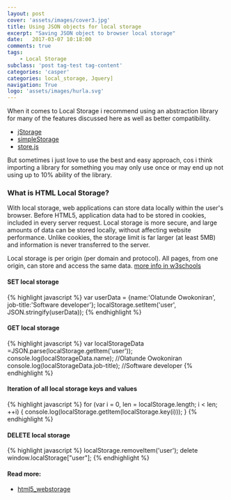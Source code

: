 ```yaml
---
layout: post
cover: 'assets/images/cover3.jpg'
title: Using JSON objects for local storage
excerpt: "Saving JSON object to browser local storage"
date:   2017-03-07 10:18:00
comments: true
tags:
    - Local Storage
subclass: 'post tag-test tag-content'
categories: 'casper'
categories: local_storage, Jquery]
navigation: True
logo: 'assets/images/hurla.svg'
---
```


When it comes to Local Storage i recommend using an abstraction library for many of the features discussed here as well as better compatibility.
* [jStorage](https://github.com/andris9/jStorage)
* [simpleStorage](https://github.com/ZaDarkSide/simpleStorage)
* [store.js](https://github.com/marcuswestin/store.js)

But sometimes i just love to use the best and easy approach, cos i think importing a library for something you may only use once or may end up not using up to 10% ability of the library.

### What is HTML Local Storage?
With local storage, web applications can store data locally within the user's browser.
Before HTML5, application data had to be stored in cookies, included in every server request. Local storage is more secure, and large amounts of data can be stored locally, without affecting website performance.
Unlike cookies, the storage limit is far larger (at least 5MB) and information is never transferred to the server.

Local storage is per origin (per domain and protocol). All pages, from one origin, can store and access the same data. [more info in w3schools](https://www.w3schools.com/html/html5_webstorage.asp)

#### SET local storage
{% highlight javascript %}
var userData = {name:'Olatunde Owokoniran', job-title:'Software developer'};
localStorage.setItem('user', JSON.stringify(userData));
{% endhighlight %}

#### GET local storage
{% highlight javascript %}
var localStorageData =JSON.parse(localStorage.getItem('user'));
console.log(localStorageData.name); //Olatunde Owokoniran
console.log(localStorageData.job-title); //Software developer
{% endhighlight %}

#### Iteration of all local storage keys and values
{% highlight javascript %}
for (var i = 0, len = localStorage.length; i < len; ++i) {
  console.log(localStorage.getItem(localStorage.key(i)));
}
{% endhighlight %}

#### DELETE local storage
{% highlight javascript %}
localStorage.removeItem('user');
delete window.localStorage["user"];
{% endhighlight %}

#### Read more:
* [html5_webstorage](https://www.w3schools.com/html/html5_webstorage.asp)
